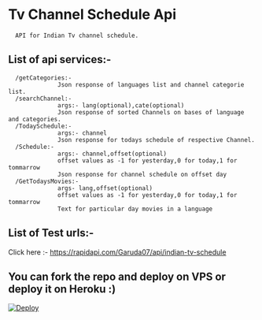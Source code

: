 # Tv Channel Schedule Api
      API for Indian Tv channel schedule.

## List of api services:-
      /getCategories:-  
                  Json response of languages list and channel categorie list.
      /searchChannel:- 
                  args:- lang(optional),cate(optional)
                  Json response of sorted Channels on bases of language and categories.
      /TodaySchedule:-
                  args:- channel
                  Json response for todays schedule of respective Channel.
      /Schedule:-
                  args:- channel,offset(optional)
                  offset values as -1 for yesterday,0 for today,1 for tommarrow
                  Json response for channel schedule on offset day
      /GetTodaysMovies:-
                  args- lang,offset(optional)
                  offset values as -1 for yesterday,0 for today,1 for tommarrow
                  Text for particular day movies in a language

## List of Test urls:-
Click here :- https://rapidapi.com/Garuda07/api/indian-tv-schedule
      

## You can fork the repo and deploy on VPS or deploy it on Heroku :)  
[![Deploy](https://www.herokucdn.com/deploy/button.svg)](https://heroku.com/deploy?template=https://github.com/datta07/tv-channel-schedule-api/tree/master)

